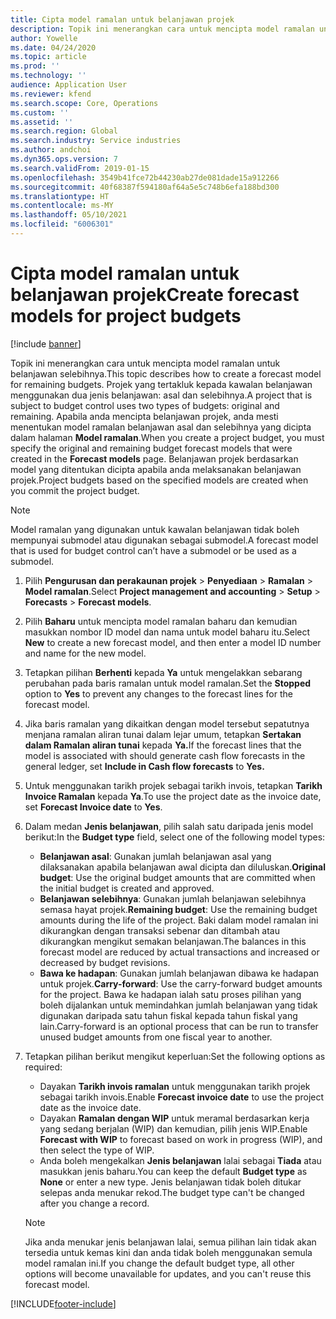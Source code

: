 ```yaml
---
title: Cipta model ramalan untuk belanjawan projek
description: Topik ini menerangkan cara untuk mencipta model ramalan untuk belanjawan selebihnya.
author: Yowelle
ms.date: 04/24/2020
ms.topic: article
ms.prod: ''
ms.technology: ''
audience: Application User
ms.reviewer: kfend
ms.search.scope: Core, Operations
ms.custom: ''
ms.assetid: ''
ms.search.region: Global
ms.search.industry: Service industries
ms.author: andchoi
ms.dyn365.ops.version: 7
ms.search.validFrom: 2019-01-15
ms.openlocfilehash: 3549b41fce72b44230ab27de081dade15a912266
ms.sourcegitcommit: 40f68387f594180af64a5e5c748b6efa188bd300
ms.translationtype: HT
ms.contentlocale: ms-MY
ms.lasthandoff: 05/10/2021
ms.locfileid: "6006301"
---
```

# <a name="create-forecast-models-for-project-budgets"></a><span data-ttu-id="7e56e-103">Cipta model ramalan untuk belanjawan projek</span><span class="sxs-lookup"><span data-stu-id="7e56e-103">Create forecast models for project budgets</span></span> 

[!include [banner](../includes/banner.md)]

<span data-ttu-id="7e56e-104">Topik ini menerangkan cara untuk mencipta model ramalan untuk belanjawan selebihnya.</span><span class="sxs-lookup"><span data-stu-id="7e56e-104">This topic describes how to create a forecast model for remaining budgets.</span></span> <span data-ttu-id="7e56e-105">Projek yang tertakluk kepada kawalan belanjawan menggunakan dua jenis belanjawan: asal dan selebihnya.</span><span class="sxs-lookup"><span data-stu-id="7e56e-105">A project that is subject to budget control uses two types of budgets: original and remaining.</span></span> <span data-ttu-id="7e56e-106">Apabila anda mencipta belanjawan projek, anda mesti menentukan model ramalan belanjawan asal dan selebihnya yang dicipta dalam halaman **Model ramalan**.</span><span class="sxs-lookup"><span data-stu-id="7e56e-106">When you create a project budget, you must specify the original and remaining budget forecast models that were created in the **Forecast models** page.</span></span> <span data-ttu-id="7e56e-107">Belanjawan projek berdasarkan model yang ditentukan dicipta apabila anda melaksanakan belanjawan projek.</span><span class="sxs-lookup"><span data-stu-id="7e56e-107">Project budgets based on the specified models are created when you commit the project budget.</span></span>

> [!NOTE]
> <span data-ttu-id="7e56e-108">Model ramalan yang digunakan untuk kawalan belanjawan tidak boleh mempunyai submodel atau digunakan sebagai submodel.</span><span class="sxs-lookup"><span data-stu-id="7e56e-108">A forecast model that is used for budget control can’t have a submodel or be used as a submodel.</span></span>

1. <span data-ttu-id="7e56e-109">Pilih **Pengurusan dan perakaunan projek** > **Penyediaan** > **Ramalan**  > **Model ramalan**.</span><span class="sxs-lookup"><span data-stu-id="7e56e-109">Select **Project management and accounting** > **Setup** > **Forecasts**  > **Forecast models**.</span></span>
2. <span data-ttu-id="7e56e-110">Pilih **Baharu** untuk mencipta model ramalan baharu dan kemudian masukkan nombor ID model dan nama untuk model baharu itu.</span><span class="sxs-lookup"><span data-stu-id="7e56e-110">Select **New** to create a new forecast model, and then enter a model ID number and name for the new model.</span></span> 
3. <span data-ttu-id="7e56e-111">Tetapkan pilihan **Berhenti** kepada **Ya** untuk mengelakkan sebarang perubahan pada baris ramalan untuk model ramalan.</span><span class="sxs-lookup"><span data-stu-id="7e56e-111">Set the **Stopped** option to **Yes** to prevent any changes to the forecast lines for the forecast model.</span></span> 
4. <span data-ttu-id="7e56e-112">Jika baris ramalan yang dikaitkan dengan model tersebut sepatutnya menjana ramalan aliran tunai dalam lejar umum, tetapkan **Sertakan dalam Ramalan aliran tunai** kepada **Ya.**</span><span class="sxs-lookup"><span data-stu-id="7e56e-112">If the forecast lines that the model is associated with should generate cash flow forecasts in the general ledger, set **Include in Cash flow forecasts** to **Yes.**</span></span> 
5. <span data-ttu-id="7e56e-113">Untuk menggunakan tarikh projek sebagai tarikh invois, tetapkan **Tarikh Invoice Ramalan** kepada **Ya**.</span><span class="sxs-lookup"><span data-stu-id="7e56e-113">To use the project date as the invoice date, set **Forecast Invoice date** to **Yes**.</span></span> 
6. <span data-ttu-id="7e56e-114">Dalam medan **Jenis belanjawan**, pilih salah satu daripada jenis model berikut:</span><span class="sxs-lookup"><span data-stu-id="7e56e-114">In the **Budget type** field, select one of the following model types:</span></span>

   - <span data-ttu-id="7e56e-115">**Belanjawan asal**: Gunakan jumlah belanjawan asal yang dilaksanakan apabila belanjawan awal dicipta dan diluluskan.</span><span class="sxs-lookup"><span data-stu-id="7e56e-115">**Original budget**: Use the original budget amounts that are committed when the initial budget is created and approved.</span></span>
   - <span data-ttu-id="7e56e-116">**Belanjawan selebihnya**: Gunakan jumlah belanjawan selebihnya semasa hayat projek.</span><span class="sxs-lookup"><span data-stu-id="7e56e-116">**Remaining budget**: Use the remaining budget amounts during the life of the project.</span></span> <span data-ttu-id="7e56e-117">Baki dalam model ramalan ini dikurangkan dengan transaksi sebenar dan ditambah atau dikurangkan mengikut semakan belanjawan.</span><span class="sxs-lookup"><span data-stu-id="7e56e-117">The balances in this forecast model are reduced by actual transactions and increased or decreased by budget revisions.</span></span>
   - <span data-ttu-id="7e56e-118">**Bawa ke hadapan**: Gunakan jumlah belanjawan dibawa ke hadapan untuk projek.</span><span class="sxs-lookup"><span data-stu-id="7e56e-118">**Carry-forward**: Use the carry-forward budget amounts for the project.</span></span> <span data-ttu-id="7e56e-119">Bawa ke hadapan ialah satu proses pilihan yang boleh dijalankan untuk memindahkan jumlah belanjawan yang tidak digunakan daripada satu tahun fiskal kepada tahun fiskal yang lain.</span><span class="sxs-lookup"><span data-stu-id="7e56e-119">Carry-forward is an optional process that can be run to transfer unused budget amounts from one fiscal year to another.</span></span>

7. <span data-ttu-id="7e56e-120">Tetapkan pilihan berikut mengikut keperluan:</span><span class="sxs-lookup"><span data-stu-id="7e56e-120">Set the following options as required:</span></span>

   - <span data-ttu-id="7e56e-121">Dayakan **Tarikh invois ramalan** untuk menggunakan tarikh projek sebagai tarikh invois.</span><span class="sxs-lookup"><span data-stu-id="7e56e-121">Enable **Forecast invoice date** to use the project date as the invoice date.</span></span>
   - <span data-ttu-id="7e56e-122">Dayakan **Ramalan dengan WIP** untuk meramal berdasarkan kerja yang sedang berjalan (WIP) dan kemudian, pilih jenis WIP.</span><span class="sxs-lookup"><span data-stu-id="7e56e-122">Enable **Forecast with WIP** to forecast based on work in progress (WIP), and then select the type of WIP.</span></span> 
   - <span data-ttu-id="7e56e-123">Anda boleh mengekalkan **Jenis belanjawan** lalai sebagai **Tiada** atau masukkan jenis baharu.</span><span class="sxs-lookup"><span data-stu-id="7e56e-123">You can keep the default **Budget type** as **None** or enter a new type.</span></span> <span data-ttu-id="7e56e-124">Jenis belanjawan tidak boleh ditukar selepas anda menukar rekod.</span><span class="sxs-lookup"><span data-stu-id="7e56e-124">The budget type can't be changed after you change a record.</span></span>     
    > [!NOTE]
    > <span data-ttu-id="7e56e-125">Jika anda menukar jenis belanjawan lalai, semua pilihan lain tidak akan tersedia untuk kemas kini dan anda tidak boleh menggunakan semula model ramalan ini.</span><span class="sxs-lookup"><span data-stu-id="7e56e-125">If you change the default budget type, all other options will become unavailable for updates, and you can't reuse this forecast model.</span></span> 
   


 



[!INCLUDE[footer-include](../includes/footer-banner.md)]